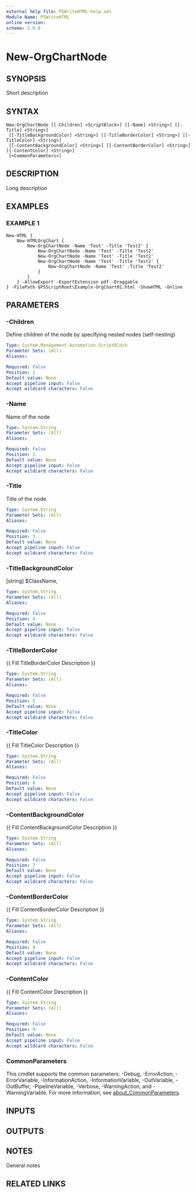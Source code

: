 ```yaml
---
external help file: PSWriteHTML-help.xml
Module Name: PSWriteHTML
online version:
schema: 2.0.0
---
```


# New-OrgChartNode

## SYNOPSIS
Short description

## SYNTAX

```
New-OrgChartNode [[-Children] <ScriptBlock>] [[-Name] <String>] [[-Title] <String>]
 [[-TitleBackgroundColor] <String>] [[-TitleBorderColor] <String>] [[-TitleColor] <String>]
 [[-ContentBackgroundColor] <String>] [[-ContentBorderColor] <String>] [[-ContentColor] <String>]
 [<CommonParameters>]
```

## DESCRIPTION
Long description

## EXAMPLES

### EXAMPLE 1
```
New-HTML {
    New-HTMLOrgChart {
        New-OrgChartNode -Name 'Test' -Title 'Test2' {
            New-OrgChartNode -Name 'Test' -Title 'Test2'
            New-OrgChartNode -Name 'Test' -Title 'Test2'
            New-OrgChartNode -Name 'Test' -Title 'Test2' {
                New-OrgChartNode -Name 'Test' -Title 'Test2'
            }
        }
    } -AllowExport -ExportExtension pdf -Draggable
} -FilePath $PSScriptRoot\Example-OrgChart01.html -ShowHTML -Online
```

## PARAMETERS

### -Children
Define children of the node by specifying nested nodes (self-nesting)

```yaml
Type: System.Management.Automation.ScriptBlock
Parameter Sets: (All)
Aliases:

Required: False
Position: 1
Default value: None
Accept pipeline input: False
Accept wildcard characters: False
```

### -Name
Name of the node

```yaml
Type: System.String
Parameter Sets: (All)
Aliases:

Required: False
Position: 2
Default value: None
Accept pipeline input: False
Accept wildcard characters: False
```

### -Title
Title of the node

```yaml
Type: System.String
Parameter Sets: (All)
Aliases:

Required: False
Position: 3
Default value: None
Accept pipeline input: False
Accept wildcard characters: False
```

### -TitleBackgroundColor
\[string\] $ClassName,

```yaml
Type: System.String
Parameter Sets: (All)
Aliases:

Required: False
Position: 4
Default value: None
Accept pipeline input: False
Accept wildcard characters: False
```

### -TitleBorderColor
{{ Fill TitleBorderColor Description }}

```yaml
Type: System.String
Parameter Sets: (All)
Aliases:

Required: False
Position: 5
Default value: None
Accept pipeline input: False
Accept wildcard characters: False
```

### -TitleColor
{{ Fill TitleColor Description }}

```yaml
Type: System.String
Parameter Sets: (All)
Aliases:

Required: False
Position: 6
Default value: None
Accept pipeline input: False
Accept wildcard characters: False
```

### -ContentBackgroundColor
{{ Fill ContentBackgroundColor Description }}

```yaml
Type: System.String
Parameter Sets: (All)
Aliases:

Required: False
Position: 7
Default value: None
Accept pipeline input: False
Accept wildcard characters: False
```

### -ContentBorderColor
{{ Fill ContentBorderColor Description }}

```yaml
Type: System.String
Parameter Sets: (All)
Aliases:

Required: False
Position: 8
Default value: None
Accept pipeline input: False
Accept wildcard characters: False
```

### -ContentColor
{{ Fill ContentColor Description }}

```yaml
Type: System.String
Parameter Sets: (All)
Aliases:

Required: False
Position: 9
Default value: None
Accept pipeline input: False
Accept wildcard characters: False
```

### CommonParameters
This cmdlet supports the common parameters: -Debug, -ErrorAction, -ErrorVariable, -InformationAction, -InformationVariable, -OutVariable, -OutBuffer, -PipelineVariable, -Verbose, -WarningAction, and -WarningVariable. For more information, see [about_CommonParameters](http://go.microsoft.com/fwlink/?LinkID=113216).

## INPUTS

## OUTPUTS

## NOTES
General notes

## RELATED LINKS
